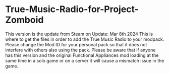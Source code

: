 # True-Music-Radio-for-Project-Zomboid
This version is the update from Steam on Update: Mar 8th 2024 This is where to get the files in order to add the True Music Radio to your modpack. Please change the Mod ID for your personal pack so that it does not interfere with others also using the pack. Please be aware that if anyone has this version and the original Functional Appliances mod loading at the same time in a solo game or on a server it will cause a mismatch issue in the game.
